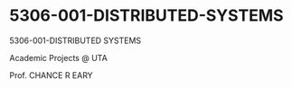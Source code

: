 # 5306-001-DISTRIBUTED-SYSTEMS
5306-001-DISTRIBUTED SYSTEMS

Academic Projects @ UTA

Prof. CHANCE R EARY
